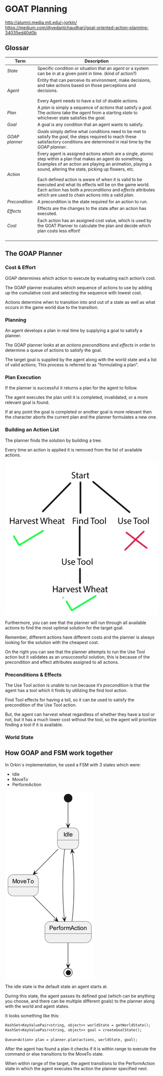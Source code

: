 # GOAT Planning
http://alumni.media.mit.edu/~jorkin/
https://medium.com/@vedantchaudhari/goal-oriented-action-planning-34035ed40d0b
## Glossar
| Term           | Description                                                                                                                                                                                                                                                                                                                                                                                                                                                                     |
|----------------|---------------------------------------------------------------------------------------------------------------------------------------------------------------------------------------------------------------------------------------------------------------------------------------------------------------------------------------------------------------------------------------------------------------------------------------------------------------------------------|
| *State*        | Specific condition or situation that an *agent* or a system can be in at a given point in time. (kind of action?)                                                                                                                                                                                                                                                                                                                                                               |
| *Agent*        | Entity that can perceive its environment, make decisions, and take actions based on those perceptions and decisions.<br/><br/>Every Agent needs to have a list of doable actions.                                                                                                                                                                                                                                                                                               |
| *Plan*         | A *plan* is simply a sequence of *actions* that satisfy a *goal*.<br/>The *actions* take the *agent* from a starting *state* to whichever state satisfies the *goal*.                                                                                                                                                                                                                                                                                                           |
| *Goal*         | A goal is any condition that an agent wants to satisfy.                                                                                                                                                                                                                                                                                                                                                                                                                         |
| *GOAP planner* | *Goals* simply define what conditions need to be met to satisfy the *goal*, the steps required to reach these satisfactory conditions are determined in real time by the *GOAP planner*.                                                                                                                                                                                                                                                                                        |
| *Action*       | Every agent is assigned actions which are a single, atomic step within a plan that makes an agent do something.<br/>Examples of an action are playing an animation, playing a sound, altering the state, picking up flowers, etc.<br/><br/>Each defined action is aware of when it is valid to be executed and what its effects will be on the game world. Each action has both a *preconditions* and *effects* attributes which are used to chain actions into a valid *plan*. |
| *Precondition* | A precondition is the state required for an action to run.                                                                                                                                                                                                                                                                                                                                                                                                                      |
| *Effects*      | Effects are the changes to the state after an action has executed.                                                                                                                                                                                                                                                                                                                                                                                                              |
| *Cost*         | Each action has an assigned cost value, which is used by the GOAT Planner to calculate the plan and decide which plan costs less effort!                                                                                                                                                                                                                                                                                                                                        |
|                |                                                                                                                                                                                                                                                                                                                                                                                                                                                                                 |
|                |                                                                                                                                                                                                                                                                                                                                                                                                                                                                                 |
|                |                                                                                                                                                                                                                                                                                                                                                                                                                                                                                 |
|                |                                                                                                                                                                                                                                                                                                                                                                                                                                                                                 |

## The GOAP Planner
### Cost & Effort
GOAP determines which action to execute by evaluating each action’s cost.

The GOAP planner evaluates which sequence of actions to use by adding up the cumulative cost and selecting the sequence with lowest cost. 

Actions determine when to transition into and out of a state as well as what occurs in the game world due to the transition.

### Planning
An agent develops a plan in real time by supplying a goal to satisfy a planner. 

The GOAP planner looks at an *actions preconditions* and *effects* in order to determine a queue of actions to satisfy the goal. 

The target goal is supplied by the agent along with the world state and a list of valid actions; This process is referred to as “formulating a plan”.

### Plan Execution
If the planner is successful it returns a plan for the agent to follow. 

The agent executes the plan until it is completed, invalidated, or a more relevant goal is found.

If at any point the goal is completed or another goal is more relevant then the character aborts the current plan and the planner formulates a new one.

### Building an Action List
The planner finds the solution by building a tree. 

Every time an action is applied it is removed from the list of available actions.

![Visualization of planning tree](planning-tree.png "Visualization of planning tree")

Furthermore, you can see that the planner will run through all available actions to find the most optimal solution for the target goal. 

Remember, different actions have different costs and the planner is always looking for the solution with the cheapest cost.

On the right you can see that the planner attempts to run the Use Tool action but it validates as an unsuccessful solution, this is because of the precondition and effect attributes assigned to all actions.

### Preconditions & Effects
The Use Tool action is unable to run because it’s *precondition* is that the agent has a tool which it finds by utilizing the find tool action. 

Find Tool effects for having a toll, so it can be used to satisfy the precondition of the Use Tool action.

But, the agent can harvest wheat regardless of whether they have a tool or not, but it has a much lower cost without the tool, so the agent will prioritize finding a tool if it is available.

### World State

## How GOAP and FSM work together
In Orkin´s implementation, he used a FSM with 3 states which were:
* Idle
* MoveTo
* PerformAction

![3-state-GOAT-FSM](3-state-GOAT-FSM.png "3-state-GOAT-FSM")

The idle state is the default state an agent starts at.

During this state, the agent passes its defined goal (which can be anything you choose, and there can be multiple different goals) to the planner along with the world and agent states.

It looks something like this:

```
HashSet<KeyValuePair<string, object>> worldState = getWorldState();
HashSet<KeyValuePair<string, object>> goal = createGoalState();

Queue<Action> plan = planner.plan(actions, worldState, goal);
```

After the agent has found a plan it checks if it is within range to execute the command or else transitions to the MoveTo state.

When within range of the target, the agent transitions to the PerformAction state in which the agent executes the action the planner specified next.
